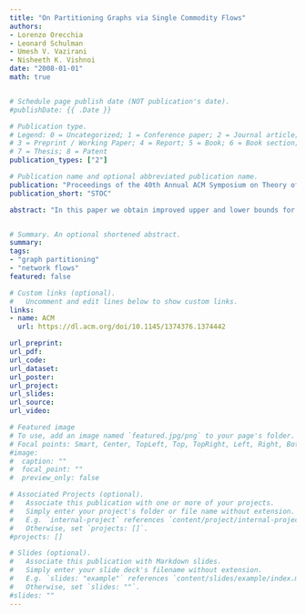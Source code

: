 ```yaml
---
title: "On Partitioning Graphs via Single Commodity Flows"
authors:
- Lorenzo Orecchia
- Leonard Schulman
- Umesh V. Vazirani
- Nisheeth K. Vishnoi
date: "2008-01-01"
math: true 


# Schedule page publish date (NOT publication's date).
#publishDate: {{ .Date }}

# Publication type.
# Legend: 0 = Uncategorized; 1 = Conference paper; 2 = Journal article;
# 3 = Preprint / Working Paper; 4 = Report; 5 = Book; 6 = Book section;
# 7 = Thesis; 8 = Patent
publication_types: ["2"]

# Publication name and optional abbreviated publication name.
publication: "Proceedings of the 40th Annual ACM Symposium on Theory of Computing"
publication_short: "STOC"

abstract: "In this paper we obtain improved upper and lower bounds for the best approximation factor for Sparsest Cut achievable in the cut-matching game framework proposed in Khandekar et al. [9]. We show that this simple framework can be used to design combinatorial algorithms that achieve O(log n) approximation factor and whose running time is dominated by a poly-logarithmic number of single-commodity max-flow computations. This matches the performance of the algorithm of Arora and Kale [2]. Moreover, we also show that it is impossible to get an approximation factor of better than Ω(√log n) in the cut-matching game framework. These results suggest that the simple and concrete abstraction of the cut-matching game may be powerful enough to capture the essential features of the complexity of Sparsest Cut."


# Summary. An optional shortened abstract.
summary: 
tags:
- "graph partitioning"
- "network flows"
featured: false

# Custom links (optional).
#   Uncomment and edit lines below to show custom links.
links:
- name: ACM
  url: https://dl.acm.org/doi/10.1145/1374376.1374442

url_preprint: 
url_pdf: 
url_code:
url_dataset:
url_poster:
url_project:
url_slides:
url_source:
url_video:

# Featured image
# To use, add an image named `featured.jpg/png` to your page's folder. 
# Focal points: Smart, Center, TopLeft, Top, TopRight, Left, Right, BottomLeft, Bottom, BottomRight.
#image:
#  caption: ""
#  focal_point: ""
#  preview_only: false

# Associated Projects (optional).
#   Associate this publication with one or more of your projects.
#   Simply enter your project's folder or file name without extension.
#   E.g. `internal-project` references `content/project/internal-project/index.md`.
#   Otherwise, set `projects: []`.
#projects: []

# Slides (optional).
#   Associate this publication with Markdown slides.
#   Simply enter your slide deck's filename without extension.
#   E.g. `slides: "example"` references `content/slides/example/index.md`.
#   Otherwise, set `slides: ""`.
#slides: ""
---
```

